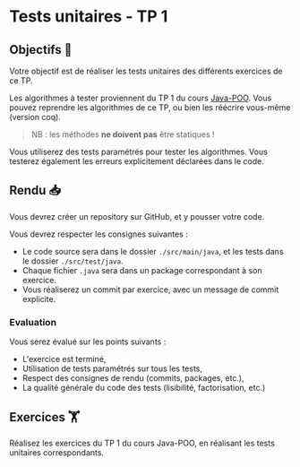 # Tests unitaires - TP 1

## Objectifs 🎯

Votre objectif est de réaliser les tests unitaires des différents exercices de ce TP.

Les algorithmes à tester proviennent du TP 1 du cours [Java-POO](https://github.com/Octocorn-Learning/Java-POO).
Vous pouvez reprendre les algorithmes de ce TP, ou bien les réécrire vous-même (version coq).

> NB : les méthodes **ne doivent pas** être statiques !

Vous utiliserez des tests paramétrés pour tester les algorithmes.
Vous testerez également les erreurs explicitement déclarées dans le code.

## Rendu 📥

Vous devrez créer un repository sur GitHub, et y pousser votre code.

Vous devrez respecter les consignes suivantes :
- Le code source sera dans le dossier `./src/main/java`, et les tests dans le dossier `./src/test/java`.
- Chaque fichier `.java` sera dans un package correspondant à son exercice.
- Vous réaliserez un commit par exercice, avec un message de commit explicite.

### Evaluation

Vous serez évalué sur les points suivants :
- L'exercice est terminé,
- Utilisation de tests paramétrés sur tous les tests,
- Respect des consignes de rendu (commits, packages, etc.),
- La qualité générale du code des tests (lisibilité, factorisation, etc.)

## Exercices 🏋️

Réalisez les exercices du TP 1 du cours Java-POO, en réalisant les tests unitaires correspondants.